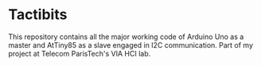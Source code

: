 # Tactibits
This repository contains all the major working code of Arduino Uno as a master and AtTiny85 as a slave engaged in I2C communication. Part of my project at Telecom ParisTech's VIA HCI lab.
